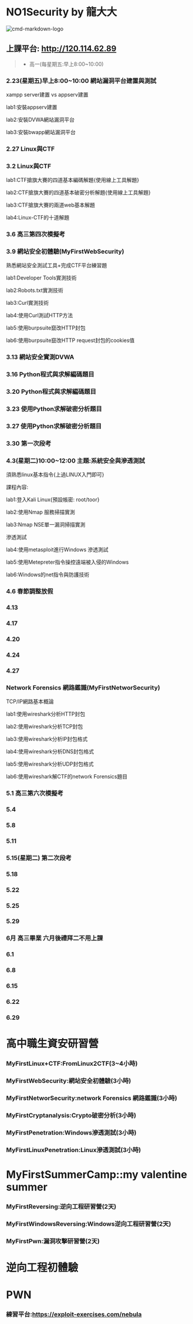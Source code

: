 # NO1Security by 龍大大

![cmd-markdown-logo](https://www.zybuluo.com/static/img/logo.png)

## 上課平台: http://120.114.62.89

> * 高一(每星期五:早上8:00~10:00)

### 2.23(星期五)早上8:00~10:00 網站漏洞平台建置與測試

xampp server建置 vs appserv建置

lab1:安裝appserv建置

lab2:安裝DVWA網站漏洞平台

lab3:安裝bwapp網站漏洞平台

### 2.27	Linux與CTF
### 3.2	Linux與CTF

lab1:CTF搶旗大賽的四道基本編碼解題{使用線上工具解題}

lab2:CTF搶旗大賽的四道基本破密分析解題{使用線上工具解題}

lab3:CTF搶旗大賽的兩道web基本解題

lab4:Linux-CTF的十道解題

### 3.6	高三第四次模擬考

### 3.9	網站安全初體驗(MyFirstWebSecurity)

熟悉網站安全測試工具+完成CTF平台練習題

lab1:Developer Tools實測技術

lab2:Robots.txt實測技術

lab3:Curl實測技術

lab4:使用Curl測試HTTP方法

lab5:使用burpsuite竄改HTTP封包

lab6:使用burpsuite竄改HTTP request封包的cookies值

### 3.13 網站安全實測DVWA

### 3.16 Python程式與求解編碼題目
### 3.20 Python程式與求解編碼題目

### 3.23 使用Python求解破密分析題目
### 3.27 使用Python求解破密分析題目

### 3.30	第一次段考

### 4.3(星期二)10:00~12:00 主題:系統安全與滲透測試

須熟悉linux基本指令{上過LINUX入門即可}

課程內容:

lab1:登入Kali Linux{預設帳密: root/toor}

lab2:使用Nmap 服務掃描實測

lab3:Nmap NSE單一漏洞掃描實測

滲透測試

lab4:使用metasploit進行Windows 滲透測試

lab5:使用Metepreter指令操控遠端被入侵的Windows 

lab6:Windows的net指令與防護技術

### 4.6	春節調整放假

### 4.13 
### 4.17

### 4.20 
### 4.24
### 4.27

### Network Forensics 網路鑑識(MyFirstNetworSecurity)

TCP/IP網路基本概論

lab1:使用wireshark分析HTTP封包

lab2:使用wireshark分析TCP封包

lab3:使用wireshark分析IP封包格式

lab4:使用wireshark分析DNS封包格式

lab5:使用wireshark分析UDP封包格式

lab6:使用wireshark解CTF的network Forensics題目


### 5.1	高三第六次模擬考
### 5.4
### 5.8
### 5.11
### 5.15(星期二)	第二次段考
### 5.18
### 5.22
### 5.25
### 5.29
### 6月	高三畢業 六月後禮拜二不用上課
### 6.1
### 6.8
### 6.15
### 6.22
### 6.29

# 高中職生資安研習營
### MyFirstLinux+CTF:FromLinux2CTF(3~4小時)
### MyFirstWebSecurity:網站安全初體驗(3小時)
### MyFirstNetworSecurity:network Forensics 網路鑑識(3小時)
### MyFirstCryptanalysis:Crypto破密分析(3小時)
### MyFirstPenetration:Windows滲透測試(3小時)
### MyFirstLinuxPenetration:Linux滲透測試(3小時)

# MyFirstSummerCamp::my valentine summer 
### MyFirstReversing:逆向工程研習營(2天)
### MyFirstWindowsReversing:Windows逆向工程研習營(2天)
### MyFirstPwn:漏洞攻擊研習營(2天)

# 逆向工程初體驗


# PWN

### 練習平台:https://exploit-exercises.com/nebula


